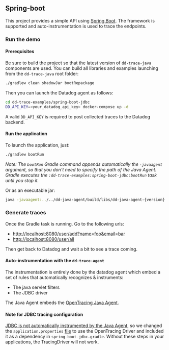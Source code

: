 ## Spring-boot 

This project provides a simple API using [Spring Boot][1]. The framework is supported and auto-instrumentation is used
to trace the endpoints.

[1]: https://projects.spring.io/spring-boot/
 
### Run the demo

#### Prerequisites

Be sure to build the project so that the latest version of ``dd-trace-java`` components are used. You can build
all libraries and examples launching from the ``dd-trace-java`` root folder:
```bash
./gradlew clean shadowJar bootRepackage
```

Then you can launch the Datadog agent as follows:
```bash
cd dd-trace-examples/spring-boot-jdbc
DD_API_KEY=<your_datadog_api_key> docker-compose up -d
```

A valid ``DD_API_KEY`` is required to post collected traces to the Datadog backend.

#### Run the application

To launch the application, just:
```bash
./gradlew bootRun
```

*Note: The ``bootRun`` Gradle command appends automatically the ``-javaagent`` argument, so that you don't need to specify
the path of the Java Agent. Gradle executes the ``:dd-trace-examples:spring-boot-jdbc:bootRun`` task until you
stop it.*

Or as an executable jar:
```bash
java -javaagent:../../dd-java-agent/build/libs/dd-java-agent-{version}.jar -jar build/libs/spring-boot-jdbc-demo.jar
```

### Generate traces

Once the Gradle task is running. Go to the following urls:

* [http://localhost:8080/user/add?name=foo&email=bar](http://localhost:8080/user/add?name=foo&email=bar)
* [http://localhost:8080/user/all](http://localhost:8080/user/all)

Then get back to Datadog and wait a bit to see a trace coming.

#### Auto-instrumentation with the `dd-trace-agent`

The instrumentation is entirely done by the datadog agent which embed a set of rules that automatically recognizes &
instruments:

- The java servlet filters
- The JDBC driver

The Java Agent embeds the [OpenTracing Java Agent](https://github.com/opentracing-contrib/java-agent).

#### Note for JDBC tracing configuration

[JDBC is not automatically instrumented by the Java Agent](../../README.md#jdbc), so we changed the `application.properties`
[file](src/main/resources/application.properties) to use the OpenTracing Driver and included it as a dependency in `spring-boot-jdbc.gradle`.
Without these steps in your applications, the TracingDriver will not work.
